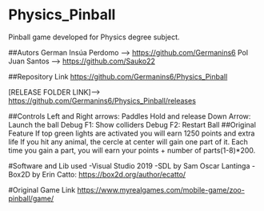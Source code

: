 # Physics_Pinball
Pinball game developed for Physics degree subject.

##Autors
German Insúa Perdomo --> https://github.com/Germanins6
Pol Juan Santos --> https://github.com/Sauko22

##Repository Link
https://github.com/Germanins6/Physics_Pinball

[RELEASE FOLDER LINK]--> https://github.com/Germanins6/Physics_Pinball/releases

##Controls
Left and Right arrows: Paddles
Hold and release Down Arrow: Launch the ball
Debug F1: Show colliders
Debug F2: Restart Ball
##Original Feature
If top green lights are activated you will earn 1250 points and extra life
If you hit any animal, the cercle at center will gain one part of it. Each time you gain a part, you will earn your points + number of parts(1-8)*200.

#Software and Lib used
-Visual Studio 2019
-SDL by Sam Oscar Lantinga
-Box2D by Erin Catto: https://box2d.org/author/ecatto/

#Original Game Link
https://www.myrealgames.com/mobile-game/zoo-pinball/game/
